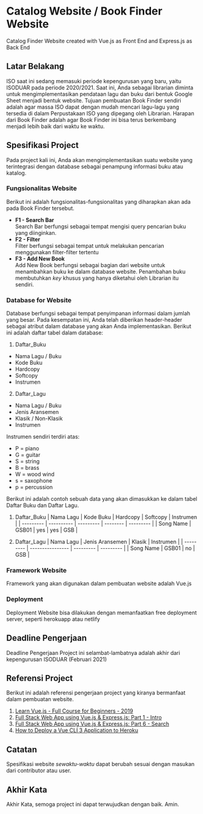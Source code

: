 # Catalog Website / Book Finder Website
Catalog Finder Website created with Vue.js as Front End and Express.js as Back End

## Latar Belakang
ISO saat ini sedang memasuki periode kepengurusan yang baru, yaitu ISODUAR pada periode 2020/2021. Saat ini, Anda sebagai librarian
diminta untuk mengimplementasikan pendataan lagu dan buku dari bentuk Google Sheet menjadi bentuk website. Tujuan pembuatan Book Finder sendiri
adalah agar massa ISO dapat dengan mudah mencari lagu-lagu yang tersedia di dalam Perpustakaan ISO yang dipegang oleh Librarian. Harapan dari Book Finder
adalah agar Book Finder ini bisa terus berkembang menjadi lebih baik dari waktu ke waktu.

## Spesifikasi Project
Pada project kali ini, Anda akan mengimplementasikan suatu website yang terintegrasi dengan database sebagai penampung informasi buku atau katalog.

### Fungsionalitas Website
Berikut ini adalah fungsionalitas-fungsionalitas yang diharapkan akan ada pada Book Finder tersebut.
- <b>F1 - Search Bar</b><br>
Search Bar berfungsi sebagai tempat mengisi query pencarian buku yang diinginkan.
- <b>F2 - Filter</b><br>
Filter berfungsi sebagai tempat untuk melakukan pencarian menggunakan filter-filter tertentu
- <b>F3 - Add New Book</b><br>
Add New Book berfungsi sebagai bagian dari website untuk menambahkan buku ke dalam database website.
Penambahan buku membutuhkan *key* khusus yang hanya diketahui oleh Librarian itu sendiri.

### Database for Website
Database berfungsi sebagai tempat penyimpanan informasi dalam jumlah yang besar. Pada kesempatan ini, Anda telah diberikan header-header sebagai atribut dalam database
yang akan Anda implementasikan. Berikut ini adalah daftar tabel dalam database:
1. Daftar_Buku
- Nama Lagu / Buku
- Kode Buku
- Hardcopy
- Softcopy
- Instrumen

2. Daftar_Lagu
- Nama Lagu / Buku
- Jenis Aransemen
- Klasik / Non-Klasik
- Instrumen

Instrumen sendiri terdiri atas:<br>
- P = piano<br>
- G = guitar<br>
- S = string<br>
- B = brass<br>
- W = wood wind<br>
- s = saxophone<br>
- p = percussion<br>

Berikut ini adalah contoh sebuah data yang akan dimasukkan ke dalam tabel Daftar Buku dan Daftar Lagu.
1. Daftar_Buku
| Nama Lagu | Kode Buku  | Hardcopy  | Softcopy | Instrumen |
| --------- | ---------- | --------- | -------- | --------- |
| Song Name | GSB01      | yes       | yes      | GSB       |

2. Daftar_Lagu
| Nama Lagu | Jenis Aransemen  | Klasik    | Instrumen |
| --------- | ---------------- | --------- | --------- |
| Song Name | GSB01            | no        | GSB       |

### Framework Website
Framework yang akan digunakan dalam pembuatan website adalah Vue.js

### Deployment
Deployment Website bisa dilakukan dengan memanfaatkan free deployment server, seperti herokuapp atau netlify

## Deadline Pengerjaan
Deadline Pengerjaan Project ini selambat-lambatnya adalah akhir dari kepengurusan ISODUAR (Februari 2021)

## Referensi Project
Berikut ini adalah referensi pengerjaan project yang kiranya bermanfaat dalam pembuatan website.
1. [Learn Vue.js - Full Course for Beginners - 2019](https://www.youtube.com/watch?v=4deVCNJq3qc)
2. [Full Stack Web App using Vue.js & Express.js: Part 1 - Intro](https://www.youtube.com/watch?v=Fa4cRMaTDUI)
3. [Full Stack Web App using Vue.js & Express.js: Part 6 - Search](https://www.youtube.com/watch?v=ipYlztBRpp0)
3. [How to Deploy a Vue CLI 3 Application to Heroku](https://www.youtube.com/watch?v=yfW9knTBR90)

## Catatan
Spesifikasi website *sewaktu-waktu* dapat berubah sesuai dengan masukan dari contributor atau user.

## Akhir Kata
Akhir Kata, semoga project ini dapat terwujudkan dengan baik. Amin.
